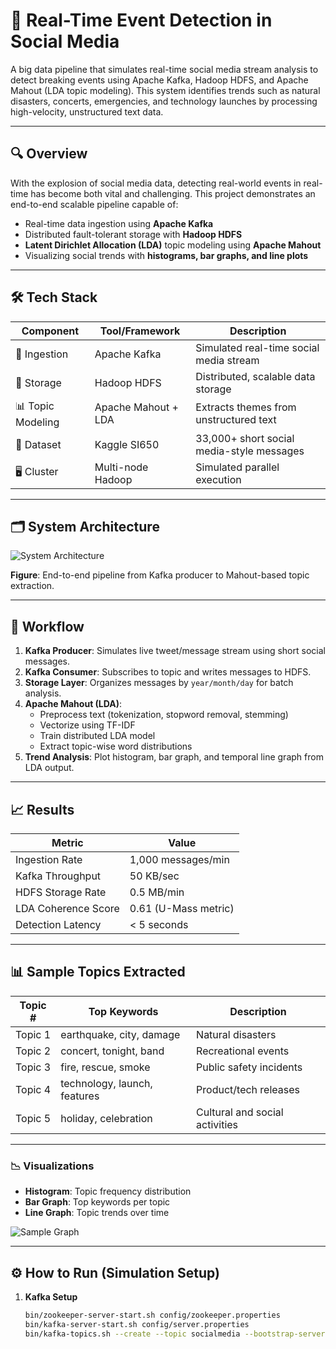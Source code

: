 # 📡 Real-Time Event Detection in Social Media

A big data pipeline that simulates real-time social media stream analysis to detect breaking events using Apache Kafka, Hadoop HDFS, and Apache Mahout (LDA topic modeling). This system identifies trends such as natural disasters, concerts, emergencies, and technology launches by processing high-velocity, unstructured text data.

---

## 🔍 Overview

With the explosion of social media data, detecting real-world events in real-time has become both vital and challenging. This project demonstrates an end-to-end scalable pipeline capable of:

- Real-time data ingestion using **Apache Kafka**
- Distributed fault-tolerant storage with **Hadoop HDFS**
- **Latent Dirichlet Allocation (LDA)** topic modeling using **Apache Mahout**
- Visualizing social trends with **histograms, bar graphs, and line plots**

---

## 🛠️ Tech Stack

| Component         | Tool/Framework     | Description |
|------------------|--------------------|-------------|
| 🔄 Ingestion      | Apache Kafka        | Simulated real-time social media stream |
| 💾 Storage        | Hadoop HDFS         | Distributed, scalable data storage |
| 📊 Topic Modeling | Apache Mahout + LDA| Extracts themes from unstructured text |
| 🧪 Dataset        | Kaggle SI650        | 33,000+ short social media-style messages |
| 🖥️ Cluster        | Multi-node Hadoop   | Simulated parallel execution |

---

## 🗂️ System Architecture

![System Architecture](https://user-images.githubusercontent.com/placeholder/system-architecture.png) <!-- Replace with actual image if available -->

**Figure**: End-to-end pipeline from Kafka producer to Mahout-based topic extraction.

---

## 🔁 Workflow

1. **Kafka Producer**: Simulates live tweet/message stream using short social messages.
2. **Kafka Consumer**: Subscribes to topic and writes messages to HDFS.
3. **Storage Layer**: Organizes messages by `year/month/day` for batch analysis.
4. **Apache Mahout (LDA)**:
   - Preprocess text (tokenization, stopword removal, stemming)
   - Vectorize using TF-IDF
   - Train distributed LDA model
   - Extract topic-wise word distributions
5. **Trend Analysis**: Plot histogram, bar graph, and temporal line graph from LDA output.

---

## 📈 Results

| Metric                | Value                  |
|-----------------------|------------------------|
| Ingestion Rate        | 1,000 messages/min     |
| Kafka Throughput      | 50 KB/sec              |
| HDFS Storage Rate     | 0.5 MB/min             |
| LDA Coherence Score   | 0.61 (U-Mass metric)   |
| Detection Latency     | < 5 seconds            |

---

## 📊 Sample Topics Extracted

| Topic # | Top Keywords                 | Description                      |
|---------|------------------------------|----------------------------------|
| Topic 1 | earthquake, city, damage     | Natural disasters                |
| Topic 2 | concert, tonight, band       | Recreational events              |
| Topic 3 | fire, rescue, smoke          | Public safety incidents          |
| Topic 4 | technology, launch, features | Product/tech releases            |
| Topic 5 | holiday, celebration         | Cultural and social activities   |

---

### 📉 Visualizations

- **Histogram**: Topic frequency distribution
- **Bar Graph**: Top keywords per topic
- **Line Graph**: Topic trends over time

![Sample Graph](https://user-images.githubusercontent.com/placeholder/sample-graph.png) <!-- Replace with real image -->

---

## ⚙️ How to Run (Simulation Setup)

1. **Kafka Setup**
   ```bash
   bin/zookeeper-server-start.sh config/zookeeper.properties
   bin/kafka-server-start.sh config/server.properties
   bin/kafka-topics.sh --create --topic socialmedia --bootstrap-server localhost:9092 --partitions 1 --replication-factor 1
